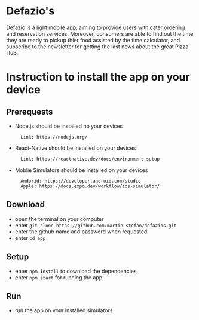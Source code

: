 # Defazio's

Defazio is a light mobile app, aiming to provide users with cater ordering and reservation services. Moreover, consumers are able to find out the time they are ready to pickup thier food assisted by the time calculator, and subscribe to the newsletter for getting the last news about the great Pizza Hub.

# Instruction to install the app on your device

## Prerequests

- Node.js should be installed no your devices

        Link: https://nodejs.org/

- React-Native should be installed on your devices

        Link: https://reactnative.dev/docs/environment-setup

- Moblie Simulators should be installed on your devices

        Andorid: https://developer.android.com/studio
        Apple: https://docs.expo.dev/workflow/ios-simulator/

## Download

- open the terminal on your computer
- enter `git clone https://github.com/martin-stefan/defazios.git`
- enter the github name and password when requested
- enter `cd app`

## Setup

- enter `npm install` to download the dependencies
- enter `npm start` for running the app

## Run

- run the app on your installed simulators
